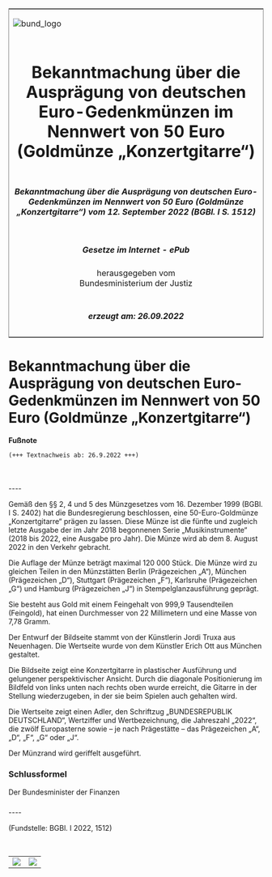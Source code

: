 <span id="DECKBLATT.html"></span>

<table border="0" frame="border" width="100%">

<tr valign="top">

<td align="left">

![bund\_logo](BfJ_2021_Web_de_de.gif)

</td>

<td align="right">

 

</td>

</tr>

<tr align="center" valign="middle">

<td colspan="2">

# Bekanntmachung über die Ausprägung von deutschen Euro-Gedenkmünzen im Nennwert von 50 Euro (Goldmünze „Konzertgitarre“)

</td>

</tr>

<tr align="center" valign="middle">

<td colspan="2">

##### Bekanntmachung über die Ausprägung von deutschen Euro-Gedenkmünzen im Nennwert von 50 Euro (Goldmünze „Konzertgitarre“) vom 12. September 2022 (BGBl. I S. 1512)

</td>

</tr>

<tr align="center" valign="middle">

<td colspan="2">

  
  

##### Gesetze im Internet - ePub  
  
herausgegeben vom  
Bundesministerium der Justiz

</td>

</tr>

<tr align="center" valign="bottom">

<td colspan="2">

  
  

##### erzeugt am: 26.09.2022

</td>

</tr>

</table>

<span id="BJNR151200022.html"></span>

# Bekanntmachung über die Ausprägung von deutschen Euro-Gedenkmünzen im Nennwert von 50 Euro (Goldmünze „Konzertgitarre“)

<div>

  
**Fußnote**

<div class="jnhtml">

<div>

<div class="jurAbsatz">

  

``` 
(+++ Textnachweis ab: 26.9.2022 +++)

 
```

</div>

</div>

</div>

</div>

<span id="BJNR151200022BJNE000100000.html"></span>

###   
\----

<div>

<div class="jnhtml">

<div>

<div class="jurAbsatz">

Gemäß den §§ 2, 4 und 5 des Münzgesetzes vom 16. Dezember 1999 (BGBl. I
S. 2402) hat die Bundesregierung beschlossen, eine 50-Euro-Goldmünze
„Konzertgitarre“ prägen zu lassen. Diese Münze ist die fünfte und
zugleich letzte Ausgabe der im Jahr 2018 begonnenen Serie
„Musikinstrumente“ (2018 bis 2022, eine Ausgabe pro Jahr). Die Münze
wird ab dem 8. August 2022 in den Verkehr gebracht.

</div>

<div class="jurAbsatz">

Die Auflage der Münze beträgt maximal 120 000 Stück. Die Münze wird zu
gleichen Teilen in den Münzstätten Berlin (Prägezeichen „A“), München
(Prägezeichen „D“), Stuttgart (Prägezeichen „F“), Karlsruhe
(Prägezeichen „G“) und Hamburg (Prägezeichen „J“) in
Stempelglanzausführung geprägt.

</div>

<div class="jurAbsatz">

Sie besteht aus Gold mit einem Feingehalt von 999,9 Tausendteilen
(Feingold), hat einen Durchmesser von 22 Millimetern und eine Masse von
7,78 Gramm.

</div>

<div class="jurAbsatz">

Der Entwurf der Bildseite stammt von der Künstlerin Jordi Truxa aus
Neuenhagen. Die Wertseite wurde von dem Künstler Erich Ott aus München
gestaltet.

</div>

<div class="jurAbsatz">

Die Bildseite zeigt eine Konzertgitarre in plastischer Ausführung und
gelungener perspektivischer Ansicht. Durch die diagonale Positionierung
im Bildfeld von links unten nach rechts oben wurde erreicht, die Gitarre
in der Stellung wiederzugeben, in der sie beim Spielen auch gehalten
wird.

</div>

<div class="jurAbsatz">

Die Wertseite zeigt einen Adler, den Schriftzug „BUNDESREPUBLIK
DEUTSCHLAND“, Wertziffer und Wertbezeichnung, die Jahreszahl „2022“, die
zwölf Europasterne sowie – je nach Prägestätte – das Prägezeichen „A“,
„D“, „F“, „G“ oder „J“.

</div>

<div class="jurAbsatz">

Der Münzrand wird geriffelt ausgeführt.

</div>

</div>

</div>

</div>

<span id="BJNR151200022BJNE000200000.html"></span>

### Schlussformel  

<div>

<div class="jnhtml">

<div>

<div class="jurAbsatz">

<span class="SP">Der Bundesminister der Finanzen</span>

</div>

</div>

</div>

</div>

<span id="BJNR151200022BJNE000300000.html"></span>

###   
\----

<div>

<div class="jnhtml">

<div>

<div class="jurAbsatz">

<div class="kommentar_Fundstelle">

(Fundstelle: BGBl. I 2022, 1512)

</div>

</div>

<div class="jurAbsatz">

 

</div>

|                                   |                                   |
| :-------------------------------: | :-------------------------------: |
| ![](bgbl1_2022_j1512-1_0010.jpeg) | ![](bgbl1_2022_j1512-1_0020.jpeg) |

</div>

</div>

</div>
